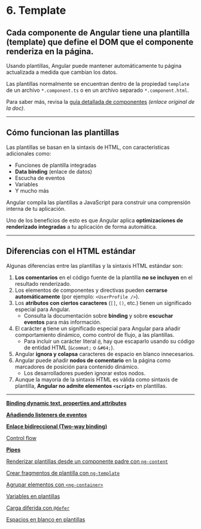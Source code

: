 # 6. Template

## Cada componente de Angular tiene una plantilla (template) que define el DOM que el componente renderiza en la página.

Usando plantillas, Angular puede mantener automáticamente tu página actualizada a medida que cambian los datos.

Las plantillas normalmente se encuentran dentro de la propiedad `template` de un archivo `*.component.ts` o en un archivo separado `*.component.html`.

Para saber más, revisa la [guía detallada de componentes](6%20Template%202302f387d5c380518c3be8df77d328a2.md) *(enlace original de la doc)*.

---

## Cómo funcionan las plantillas

Las plantillas se basan en la sintaxis de HTML, con características adicionales como:

- Funciones de plantilla integradas
- **Data binding** (enlace de datos)
- Escucha de eventos
- Variables
- Y mucho más

Angular compila las plantillas a JavaScript para construir una comprensión interna de tu aplicación.

Uno de los beneficios de esto es que Angular aplica **optimizaciones de renderizado integradas** a tu aplicación de forma automática.

---

## Diferencias con el HTML estándar

Algunas diferencias entre las plantillas y la sintaxis HTML estándar son:

1. **Los comentarios** en el código fuente de la plantilla **no se incluyen** en el resultado renderizado.
2. Los elementos de componentes y directivas pueden **cerrarse automáticamente** (por ejemplo: `<UserProfile />`).
3. Los **atributos con ciertos caracteres** (`[]`, `()`, etc.) tienen un significado especial para Angular.
    - Consulta la documentación sobre **binding** y sobre **escuchar eventos** para más información.
4. El carácter **`@`** tiene un significado especial para Angular para añadir comportamiento dinámico, como control de flujo, a las plantillas.
    - Para incluir un carácter literal `@`, hay que escaparlo usando su código de entidad HTML (`&commat;` o `&#64;`).
5. Angular **ignora y colapsa** caracteres de espacio en blanco innecesarios.
6. Angular puede añadir **nodos de comentario** en la página como marcadores de posición para contenido dinámico.
    - Los desarrolladores pueden ignorar estos nodos.
7. Aunque la mayoría de la sintaxis HTML es válida como sintaxis de plantilla, **Angular no admite elementos `<script>`** en plantillas.

---

[**Binding dynamic text, properties and attributes**](6%20Template%202302f387d5c380518c3be8df77d328a2/Binding%20dynamic%20text,%20properties%20and%20attributes%2024b2f387d5c38095a8c1f6224de9d49a.md)

[**Añadiendo listeners de eventos**](6%20Template%202302f387d5c380518c3be8df77d328a2/A%C3%B1adiendo%20listeners%20de%20eventos%2024b2f387d5c380549997c3bd77f37d83.md)

[**Enlace bidireccional (Two-way binding)**](6%20Template%202302f387d5c380518c3be8df77d328a2/Enlace%20bidireccional%20(Two-way%20binding)%2024b2f387d5c3807ea17ee95eb2da939f.md)

[Control flow](6%20Template%202302f387d5c380518c3be8df77d328a2/Control%20flow%2022e2f387d5c38021be92ecd111a88c19.md)

[**Pipes**](6%20Template%202302f387d5c380518c3be8df77d328a2/Pipes%2024b2f387d5c38081a8bcc81cac9053e5.md)

[Renderizar plantillas desde un componente padre con `ng-content`](6%20Template%202302f387d5c380518c3be8df77d328a2/Renderizar%20plantillas%20desde%20un%20componente%20padre%20co%2024b2f387d5c38028aaaeeae0c6a9bf45.md)

[Crear fragmentos de plantilla con `ng-template`](6%20Template%202302f387d5c380518c3be8df77d328a2/Crear%20fragmentos%20de%20plantilla%20con%20ng-template%2024b2f387d5c3805db9ffe232bfc5d602.md)

[Agrupar elementos con `<ng-container>`](6%20Template%202302f387d5c380518c3be8df77d328a2/Agrupar%20elementos%20con%20ng-container%2024b2f387d5c380d0891edca5995418d1.md)

[Variables en plantillas](6%20Template%202302f387d5c380518c3be8df77d328a2/Variables%20en%20plantillas%2024b2f387d5c3805f911bcf9d61e2fe92.md)

[Carga diferida con `@defer`](6%20Template%202302f387d5c380518c3be8df77d328a2/Carga%20diferida%20con%20@defer%2024b2f387d5c3808d9c59fb6d43eeccc5.md)

[Espacios en blanco en plantillas](6%20Template%202302f387d5c380518c3be8df77d328a2/Espacios%20en%20blanco%20en%20plantillas%2024b2f387d5c38062b398ffb65e2ca044.md)